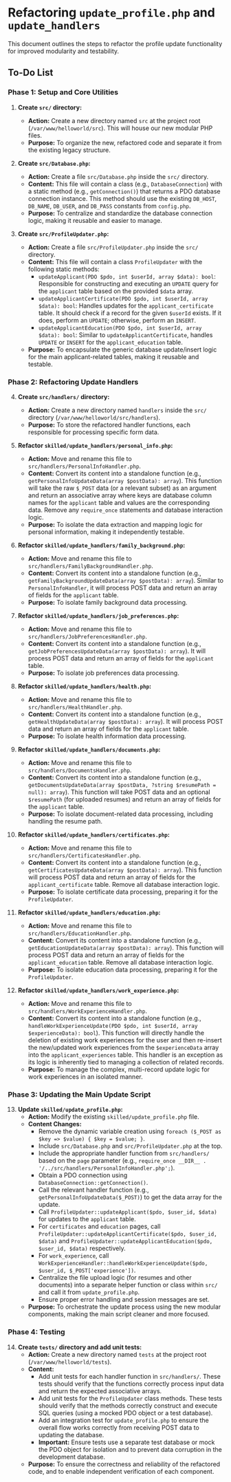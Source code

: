 # Refactoring `update_profile.php` and `update_handlers`

This document outlines the steps to refactor the profile update functionality for improved modularity and testability.

## To-Do List

### Phase 1: Setup and Core Utilities

1.  **Create `src/` directory:**
    *   **Action:** Create a new directory named `src` at the project root (`/var/www/helloworld/src`). This will house our new modular PHP files.
    *   **Purpose:** To organize the new, refactored code and separate it from the existing legacy structure.

2.  **Create `src/Database.php`:**
    *   **Action:** Create a file `src/Database.php` inside the `src/` directory.
    *   **Content:** This file will contain a class (e.g., `DatabaseConnection`) with a static method (e.g., `getConnection()`) that returns a PDO database connection instance. This method should use the existing `DB_HOST`, `DB_NAME`, `DB_USER`, and `DB_PASS` constants from `config.php`.
    *   **Purpose:** To centralize and standardize the database connection logic, making it reusable and easier to manage.

3.  **Create `src/ProfileUpdater.php`:**
    *   **Action:** Create a file `src/ProfileUpdater.php` inside the `src/` directory.
    *   **Content:** This file will contain a class `ProfileUpdater` with the following static methods:
        *   `updateApplicant(PDO $pdo, int $userId, array $data): bool`: Responsible for constructing and executing an `UPDATE` query for the `applicant` table based on the provided `$data` array.
        *   `updateApplicantCertificate(PDO $pdo, int $userId, array $data): bool`: Handles updates for the `applicant_certificate` table. It should check if a record for the given `$userId` exists. If it does, perform an `UPDATE`; otherwise, perform an `INSERT`.
        *   `updateApplicantEducation(PDO $pdo, int $userId, array $data): bool`: Similar to `updateApplicantCertificate`, handles `UPDATE` or `INSERT` for the `applicant_education` table.
    *   **Purpose:** To encapsulate the generic database update/insert logic for the main applicant-related tables, making it reusable and testable.

### Phase 2: Refactoring Update Handlers

4.  **Create `src/handlers/` directory:**
    *   **Action:** Create a new directory named `handlers` inside the `src/` directory (`/var/www/helloworld/src/handlers`).
    *   **Purpose:** To store the refactored handler functions, each responsible for processing specific form data.

5.  **Refactor `skilled/update_handlers/personal_info.php`:**
    *   **Action:** Move and rename this file to `src/handlers/PersonalInfoHandler.php`.
    *   **Content:** Convert its content into a standalone function (e.g., `getPersonalInfoUpdateData(array $postData): array`). This function will take the raw `$_POST` data (or a relevant subset) as an argument and return an associative array where keys are database column names for the `applicant` table and values are the corresponding data. Remove any `require_once` statements and database interaction logic.
    *   **Purpose:** To isolate the data extraction and mapping logic for personal information, making it independently testable.

6.  **Refactor `skilled/update_handlers/family_background.php`:**
    *   **Action:** Move and rename this file to `src/handlers/FamilyBackgroundHandler.php`.
    *   **Content:** Convert its content into a standalone function (e.g., `getFamilyBackgroundUpdateData(array $postData): array`). Similar to `PersonalInfoHandler`, it will process POST data and return an array of fields for the `applicant` table.
    *   **Purpose:** To isolate family background data processing.

7.  **Refactor `skilled/update_handlers/job_preferences.php`:**
    *   **Action:** Move and rename this file to `src/handlers/JobPreferencesHandler.php`.
    *   **Content:** Convert its content into a standalone function (e.g., `getJobPreferencesUpdateData(array $postData): array`). It will process POST data and return an array of fields for the `applicant` table.
    *   **Purpose:** To isolate job preferences data processing.

8.  **Refactor `skilled/update_handlers/health.php`:**
    *   **Action:** Move and rename this file to `src/handlers/HealthHandler.php`.
    *   **Content:** Convert its content into a standalone function (e.g., `getHealthUpdateData(array $postData): array`). It will process POST data and return an array of fields for the `applicant` table.
    *   **Purpose:** To isolate health information data processing.

9.  **Refactor `skilled/update_handlers/documents.php`:**
    *   **Action:** Move and rename this file to `src/handlers/DocumentsHandler.php`.
    *   **Content:** Convert its content into a standalone function (e.g., `getDocumentsUpdateData(array $postData, ?string $resumePath = null): array`). This function will take POST data and an optional `$resumePath` (for uploaded resumes) and return an array of fields for the `applicant` table.
    *   **Purpose:** To isolate document-related data processing, including handling the resume path.

10. **Refactor `skilled/update_handlers/certificates.php`:**
    *   **Action:** Move and rename this file to `src/handlers/CertificatesHandler.php`.
    *   **Content:** Convert its content into a standalone function (e.g., `getCertificatesUpdateData(array $postData): array`). This function will process POST data and return an array of fields for the `applicant_certificate` table. Remove all database interaction logic.
    *   **Purpose:** To isolate certificate data processing, preparing it for the `ProfileUpdater`.

11. **Refactor `skilled/update_handlers/education.php`:**
    *   **Action:** Move and rename this file to `src/handlers/EducationHandler.php`.
    *   **Content:** Convert its content into a standalone function (e.g., `getEducationUpdateData(array $postData): array`). This function will process POST data and return an array of fields for the `applicant_education` table. Remove all database interaction logic.
    *   **Purpose:** To isolate education data processing, preparing it for the `ProfileUpdater`.

12. **Refactor `skilled/update_handlers/work_experience.php`:**
    *   **Action:** Move and rename this file to `src/handlers/WorkExperienceHandler.php`.
    *   **Content:** Convert its content into a standalone function (e.g., `handleWorkExperienceUpdate(PDO $pdo, int $userId, array $experienceData): bool`). This function will directly handle the deletion of existing work experiences for the user and then re-insert the new/updated work experiences from the `$experienceData` array into the `applicant_experiences` table. This handler is an exception as its logic is inherently tied to managing a collection of related records.
    *   **Purpose:** To manage the complex, multi-record update logic for work experiences in an isolated manner.

### Phase 3: Updating the Main Update Script

13. **Update `skilled/update_profile.php`:**
    *   **Action:** Modify the existing `skilled/update_profile.php` file.
    *   **Content Changes:**
        *   Remove the dynamic variable creation using `foreach ($_POST as $key => $value) { $key = $value; }`.
        *   Include `src/Database.php` and `src/ProfileUpdater.php` at the top.
        *   Include the appropriate handler function from `src/handlers/` based on the `page` parameter (e.g., `require_once __DIR__ . '/../src/handlers/PersonalInfoHandler.php';`).
        *   Obtain a PDO connection using `DatabaseConnection::getConnection()`.
        *   Call the relevant handler function (e.g., `getPersonalInfoUpdateData($_POST)`) to get the data array for the update.
        *   Call `ProfileUpdater::updateApplicant($pdo, $user_id, $data)` for updates to the `applicant` table.
        *   For `certificates` and `education` pages, call `ProfileUpdater::updateApplicantCertificate($pdo, $user_id, $data)` and `ProfileUpdater::updateApplicantEducation($pdo, $user_id, $data)` respectively.
        *   For `work_experience`, call `WorkExperienceHandler::handleWorkExperienceUpdate($pdo, $user_id, $_POST['experience'])`.
        *   Centralize the file upload logic (for resumes and other documents) into a separate helper function or class within `src/` and call it from `update_profile.php`.
        *   Ensure proper error handling and session messages are set.
    *   **Purpose:** To orchestrate the update process using the new modular components, making the main script cleaner and more focused.

### Phase 4: Testing

14. **Create `tests/` directory and add unit tests:**
    *   **Action:** Create a new directory named `tests` at the project root (`/var/www/helloworld/tests`).
    *   **Content:**
        *   Add unit tests for each handler function in `src/handlers/`. These tests should verify that the functions correctly process input data and return the expected associative arrays.
        *   Add unit tests for the `ProfileUpdater` class methods. These tests should verify that the methods correctly construct and execute SQL queries (using a mocked PDO object or a test database).
        *   Add an integration test for `update_profile.php` to ensure the overall flow works correctly from receiving POST data to updating the database.
        *   **Important:** Ensure tests use a separate test database or mock the PDO object for isolation and to prevent data corruption in the development database.
    *   **Purpose:** To ensure the correctness and reliability of the refactored code, and to enable independent verification of each component.